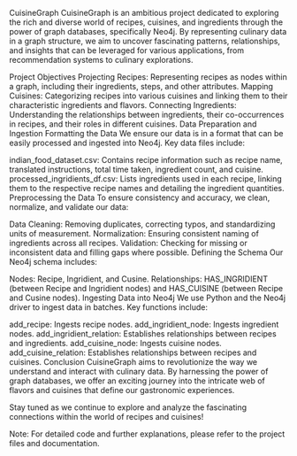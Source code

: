 CuisineGraph
CuisineGraph is an ambitious project dedicated to exploring the rich and diverse world of recipes, cuisines, and ingredients through the power of graph databases, specifically Neo4j. By representing culinary data in a graph structure, we aim to uncover fascinating patterns, relationships, and insights that can be leveraged for various applications, from recommendation systems to culinary explorations.

Project Objectives
Projecting Recipes: Representing recipes as nodes within a graph, including their ingredients, steps, and other attributes.
Mapping Cuisines: Categorizing recipes into various cuisines and linking them to their characteristic ingredients and flavors.
Connecting Ingredients: Understanding the relationships between ingredients, their co-occurrences in recipes, and their roles in different cuisines.
Data Preparation and Ingestion
Formatting the Data
We ensure our data is in a format that can be easily processed and ingested into Neo4j. Key data files include:

indian_food_dataset.csv: Contains recipe information such as recipe name, translated instructions, total time taken, ingredient count, and cuisine.
processed_ingridients_df.csv: Lists ingredients used in each recipe, linking them to the respective recipe names and detailing the ingredient quantities.
Preprocessing the Data
To ensure consistency and accuracy, we clean, normalize, and validate our data:

Data Cleaning: Removing duplicates, correcting typos, and standardizing units of measurement.
Normalization: Ensuring consistent naming of ingredients across all recipes.
Validation: Checking for missing or inconsistent data and filling gaps where possible.
Defining the Schema
Our Neo4j schema includes:

Nodes: Recipe, Ingridient, and Cusine.
Relationships: HAS_INGRIDIENT (between Recipe and Ingridient nodes) and HAS_CUISINE (between Recipe and Cusine nodes).
Ingesting Data into Neo4j
We use Python and the Neo4j driver to ingest data in batches. Key functions include:

add_recipe: Ingests recipe nodes.
add_ingridient_node: Ingests ingredient nodes.
add_ingridient_relation: Establishes relationships between recipes and ingredients.
add_cuisine_node: Ingests cuisine nodes.
add_cuisine_relation: Establishes relationships between recipes and cuisines.
Conclusion
CuisineGraph aims to revolutionize the way we understand and interact with culinary data. By harnessing the power of graph databases, we offer an exciting journey into the intricate web of flavors and cuisines that define our gastronomic experiences.

Stay tuned as we continue to explore and analyze the fascinating connections within the world of recipes and cuisines!

Note: For detailed code and further explanations, please refer to the project files and documentation.